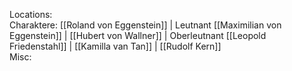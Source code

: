 Locations:  
Charaktere: [[Roland von Eggenstein]] | Leutnant [[Maximilian von Eggenstein]] | [[Hubert von Wallner]] | Oberleutnant [[Leopold Friedenstahl]] | [[Kamilla van Tan]] | [[Rudolf Kern]]  
Misc:
